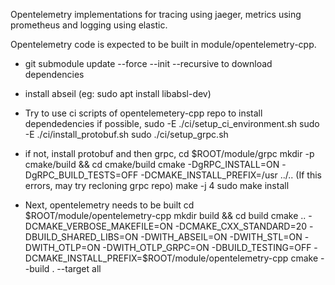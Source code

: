Opentelemetry implementations for tracing using jaeger, metrics using prometheus and logging using elastic.

Opentelemetry code is expected to be built in module/opentelemetry-cpp. 
* git submodule update --force --init --recursive to download dependencies

* install abseil (eg: sudo apt install libabsl-dev)

* Try to use ci scripts of opentelemetery-cpp repo to install dependedencies if possible, 
    sudo -E ./ci/setup_ci_environment.sh
    sudo -E ./ci/install_protobuf.sh 
    sudo ./ci/setup_grpc.sh

* if not, install protobuf and then grpc,
    cd $ROOT/module/grpc
    mkdir -p cmake/build && cd cmake/build
    cmake -DgRPC_INSTALL=ON -DgRPC_BUILD_TESTS=OFF -DCMAKE_INSTALL_PREFIX=/usr ../..
    (If this errors, may try recloning grpc repo)
    make -j 4
    sudo make install

* Next, opentelemetry needs to be built
    cd $ROOT/module/opentelemetry-cpp
    mkdir build && cd build
    cmake .. -DCMAKE_VERBOSE_MAKEFILE=ON -DCMAKE_CXX_STANDARD=20 -DBUILD_SHARED_LIBS=ON -DWITH_ABSEIL=ON -DWITH_STL=ON -DWITH_OTLP=ON -DWITH_OTLP_GRPC=ON -DBUILD_TESTING=OFF -DCMAKE_INSTALL_PREFIX=$ROOT/module/opentelemetry-cpp
    cmake --build . --target all
